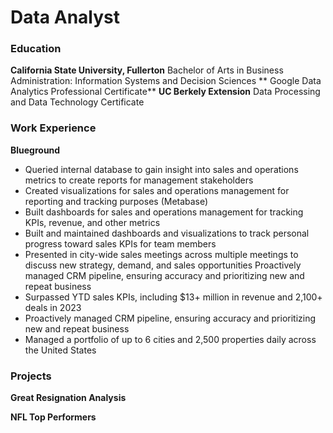 # Data Analyst

### Education
**California State University, Fullerton**
Bachelor of Arts in Business Administration: Information Systems and Decision Sciences
** Google Data Analytics Professional Certificate**
**UC Berkely Extension** 
Data Processing and Data Technology Certificate 

###  Work Experience
**Blueground** 
* Queried internal database to gain insight into sales and operations metrics to create reports for management stakeholders
* Created visualizations for sales and operations management for reporting and tracking purposes (Metabase)
* Built dashboards for sales and operations management for tracking KPIs, revenue, and other metrics
* Built and maintained dashboards and visualizations to track personal progress toward sales KPIs for team members
* Presented in city-wide sales meetings across multiple meetings to discuss new strategy, demand, and sales opportunities  Proactively managed CRM pipeline, ensuring accuracy and prioritizing new and repeat business  
* Surpassed YTD sales KPIs, including $13+ million in revenue and 2,100+ deals in 2023
* Proactively managed CRM pipeline, ensuring accuracy and prioritizing new and repeat business
* Managed a portfolio of up to 6 cities and 2,500 properties daily across the United States


### Projects
**Great Resignation Analysis**

**NFL Top Performers**
